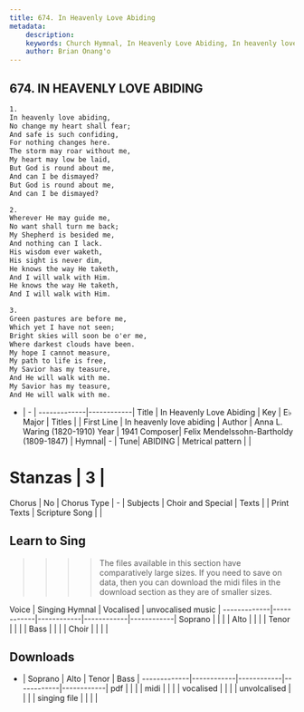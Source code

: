 ```yaml
---
title: 674. In Heavenly Love Abiding
metadata:
    description: 
    keywords: Church Hymnal, In Heavenly Love Abiding, In heavenly love abiding, 
    author: Brian Onang'o
---
```



## 674. IN HEAVENLY LOVE ABIDING

```txt
1.
In heavenly love abiding, 
No change my heart shall fear; 
And safe is such confiding, 
For nothing changes here. 
The storm may roar without me, 
My heart may low be laid, 
But God is round about me, 
And can I be dismayed? 
But God is round about me, 
And can I be dismayed? 

2.
Wherever He may guide me, 
No want shall turn me back; 
My Shepherd is besided me, 
And nothing can I lack. 
His wisdom ever waketh, 
His sight is never dim, 
He knows the way He taketh, 
And I will walk with Him. 
He knows the way He taketh, 
And I will walk with Him. 

3.
Green pastures are before me, 
Which yet I have not seen; 
Bright skies will soon be o'er me, 
Where darkest clouds have been. 
My hope I cannot measure, 
My path to life is free, 
My Savior has my teasure, 
And He will walk with me. 
My Savior has my teasure, 
And He will walk with me.
```

- |   -  |
-------------|------------|
Title | In Heavenly Love Abiding |
Key | E♭ Major |
Titles |  |
First Line | In heavenly love abiding |
Author | Anna L. Waring (1820-1910)
Year | 1941
Composer| Felix Mendelssohn-Bartholdy (1809-1847) |
Hymnal|  - |
Tune| ABIDING |
Metrical pattern | |
# Stanzas | 3 |
Chorus | No |
Chorus Type | - |
Subjects | Choir and Special |
Texts |  |
Print Texts | 
Scripture Song |  |
  
## Learn to Sing

>>>> The files available in this section have comparatively large sizes. If you need to save on data, then you can download the midi files in the download section as they are of smaller sizes.

Voice |  Singing Hymnal | Vocalised | unvocalised music |
-------------|------------|------------|------------|------------|
Soprano | | | |
Alto | | | |
Tenor | | | |
Bass | | | |
Choir | | | |

## Downloads

- |  Soprano | Alto | Tenor | Bass |
-------------|------------|------------|------------|------------|
pdf | | | |
midi | | | |
vocalised | | | |
unvolcalised | | | |
singing file | | | |
  